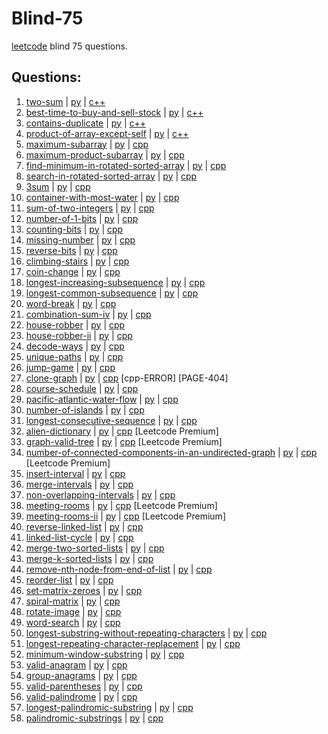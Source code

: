 # Blind-75
[leetcode](https://leetcode.com/discuss/general-discussion/460599/blind-75-leetcode-questions) blind 75 questions.

## Questions:
1. [two-sum](https://leetcode.com/problems/two-sum/) | [py](./two-sum.py) | [c++](./two-sum.cpp)
2. [best-time-to-buy-and-sell-stock](https://leetcode.com/problems/best-time-to-buy-and-sell-stock/) | [py](./best-time-to-buy-and-sell-stock.py) | [c++](./best-time-to-buy-and-sell-stock.cpp)
3. [contains-duplicate](https://leetcode.com/problems/contains-duplicate/) | [py](./contains-duplicate.py) | [c++](./contains-duplicate.cpp)
4. [product-of-array-except-self](https://leetcode.com/problems/product-of-array-except-self/) | [py](./product-of-array-except-self.py) | [c++](./product-of-array-except-self.cpp)
5. [maximum-subarray](https://leetcode.com/problems/maximum-subarray/) | [py](./maximum-subarray.py) | [cpp](./maximum-subarray.cpp)
6. [maximum-product-subarray](https://leetcode.com/problems/maximum-product-subarray/) | [py](./maximum-product-subarray.py) | [cpp]((./maximum-product-subarray.cpp))
7. [find-minimum-in-rotated-sorted-array](https://leetcode.com/problems/find-minimum-in-rotated-sorted-array/) | [py](./find-minimum-in-rotated-sorted-array.py) | [cpp](./find-minimum-in-rotated-sorted-array.cpp)
8. [search-in-rotated-sorted-array](https://leetcode.com/problems/search-in-rotated-sorted-array/) | [py](./search-in-rotated-sorted-array.py) | [cpp](./search-in-rotated-sorted-array.cpp)
9. [3sum](https://leetcode.com/problems/3sum/) | [py](./3sum.py) | [cpp](./3sum.cpp)
10. [container-with-most-water](https://leetcode.com/problems/container-with-most-water/) | [py](./container-with-most-water.py) | [cpp](./container-with-most-water.cpp)
11. [sum-of-two-integers](https://leetcode.com/problems/sum-of-two-integers/) | [py](./sum-of-two-integers.py) | [cpp](./sum-of-two-integers.cpp)
12. [number-of-1-bits](https://leetcode.com/problems/number-of-1-bits/) | [py](./number-of-1-bits.py) | [cpp](./number-of-1-bits.cpp)
13. [counting-bits](https://leetcode.com/problems/counting-bits/) | [py](./counting-bits.py) | [cpp](./counting-bits.cpp)
14. [missing-number](https://leetcode.com/problems/missing-number/) | [py](./missing-number.py) | [cpp](./missing-number.cpp)
15. [reverse-bits](https://leetcode.com/problems/reverse-bits/) | [py](./reverse-bits.py) | [cpp](./reverse-bits.cpp)
16. [climbing-stairs](https://leetcode.com/problems/climbing-stairs/) | [py](.climbing-stairs.py) | [cpp](./climbing-stairs.cpp)
17. [coin-change](https://leetcode.com/problems/coin-change/) | [py](./coin-change.py) | [cpp](./coin-change.cpp)
18. [longest-increasing-subsequence](https://leetcode.com/problems/longest-increasing-subsequence/) | [py](./longest-increasing-subsequence.py) | [cpp](./longest-increasing-subsequence.cpp)
19. [longest-common-subsequence](https://leetcode.com/problems/longest-common-subsequence/) | [py](./longest-common-subsequence.py) | [cpp](./v.cpp)
20. [word-break](https://leetcode.com/problems/word-break/) | [py](./word-break.py) | [cpp](./word-break.cpp)
21. [combination-sum-iv](https://leetcode.com/problems/combination-sum-iv/) | [py](./combination-sum-iv.py) | [cpp](./combination-sum-iv.cpp)
22. [house-robber](https://leetcode.com/problems/house-robber/) | [py](./house-robber.py) | [cpp](./house-robber.cpp)
23. [house-robber-ii](https://leetcode.com/problems/house-robber-ii/) | [py](./house-robber-ii.py) | [cpp](./house-robber-ii.cpp)
24. [decode-ways](https://leetcode.com/problems/decode-ways/) | [py](./decode-ways.py) | [cpp](./decode-ways.cpp)
25. [unique-paths](https://leetcode.com/problems/unique-paths/) | [py](./unique-paths.py) | [cpp](./unique-paths.cpp)
26. [jump-game](https://leetcode.com/problems/jump-game/) | [py](./jump-game.py) | [cpp](./jump-game.cpp)
27. [clone-graph](https://leetcode.com/problems/clone-graph/) | [py](./clone-graph.py) | [cpp](./clone-graph.cpp) [cpp-ERROR] [PAGE-404]
28. [course-schedule](https://leetcode.com/problems/course-schedule/) | [py](./course-schedule.py) | [cpp](./course-schedule.cpp)
29. [pacific-atlantic-water-flow](https://leetcode.com/problems/pacific-atlantic-water-flow/) | [py](./pacific-atlantic-water-flow.py) | [cpp](./pacific-atlantic-water-flow.cpp)
30. [number-of-islands](https://leetcode.com/problems/number-of-islands/) | [py](./number-of-islands.py) | [cpp](./number-of-islands.cpp)
31. [longest-consecutive-sequence](https://leetcode.com/problems/longest-consecutive-sequence/) | [py](./longest-consecutive-sequence.py) | [cpp](./longest-consecutive-sequence.cpp)
32. [alien-dictionary](https://leetcode.com/problems/alien-dictionary/) | [py](./alien-dictionary.py) | [cpp](./alien-dictionary.cpp) [Leetcode Premium]
33. [graph-valid-tree](https://leetcode.com/problems/graph-valid-tree/) | [py](./graph-valid-tree.py) | [cpp](./graph-valid-tree.cpp) [Leetcode Premium]
34. [number-of-connected-components-in-an-undirected-graph](https://leetcode.com/problems/number-of-connected-components-in-an-undirected-graph/) | [py](./number-of-connected-components-in-an-undirected-graph.py) | [cpp](./number-of-connected-components-in-an-undirected-graph.cpp) [Leetcode Premium]
35. [insert-interval](https://leetcode.com/problems/insert-interval/) | [py](./insert-interval.py) | [cpp](./insert-interval.cpp)
36. [merge-intervals](https://leetcode.com/problems/merge-intervals/) | [py](./merge-intervals.py) | [cpp](./merge-intervals.cpp)
37. [non-overlapping-intervals](https://leetcode.com/problems/non-overlapping-intervals/) | [py](./non-overlapping-intervals.py) | [cpp](./non-overlapping-intervals.cpp)
38. [meeting-rooms](https://leetcode.com/problems/meeting-rooms/) | [py](./meeting-rooms.py) | [cpp](./meeting-rooms.cpp) [Leetcode Premium]
39. [meeting-rooms-ii](https://leetcode.com/problems/meeting-rooms-ii/) | [py](./meeting-rooms-ii.py) | [cpp](./meeting-rooms-ii.cpp) [Leetcode Premium]
40. [reverse-linked-list](https://leetcode.com/problems/reverse-linked-list/) | [py](./reverse-linked-list.py) | [cpp](./reverse-linked-list.cpp)
41. [linked-list-cycle](https://leetcod.com/problems/linked-list-cycle/) | [py](./linked-list-cycle.py) | [cpp](./linked-list-cycle.cpp)
42. [merge-two-sorted-lists](https://leetcode.com/problems/merge-two-sorted-lists/) | [py](./merge-two-sorted-lists.py) | [cpp](./merge-two-sorted-lists.cpp)
43. [merge-k-sorted-lists](https://leetcode.com/problems/merge-k-sorted-lists/) | [py](./merge-k-sorted-lists.py) | [cpp](./merge-k-sorted-lists.cpp)
44. [remove-nth-node-from-end-of-list](https://leetcode.com/problems/remove-nth-node-from-end-of-list/) | [py](./remove-nth-node-from-end-of-list.py) | [cpp](./remove-nth-node-from-end-of-list.cpp)
45. [reorder-list](https://leetcode.com/problems/reorder-list/) | [py](./reorder-list.py) | [cpp](./reorder-list.cpp)
46. [set-matrix-zeroes](https://leetcode.com/problems/set-matrix-zeroes/) | [py](./set-matrix-zeroes.py) | [cpp](./set-matrix-zeroes.cpp)
47. [spiral-matrix](https://leetcode.com/problems/spiral-matrix/) | [py](./spiral-matrix.py) | [cpp](./spiral-matrix.cpp)
48. [rotate-image](https://leetcode.com/problems/rotate-image/) | [py](./rotate-image.py) | [cpp](./rotate-image.cpp)
49. [word-search](https://leetcode.com/problems/word-search/) | [py](./word-search.py) | [cpp](./word-search.cpp)
50. [longest-substring-without-repeating-characters](https://leetcode.com/problems/longest-substring-without-repeating-characters/) | [py](./longest-substring-without-repeating-characters.py) | [cpp](./longest-substring-without-repeating-characters.cpp)
51. [longest-repeating-character-replacement](https://leetcode.com/problems/longest-repeating-character-replacement/) | [py](./longest-repeating-character-replacement.py) | [cpp](./longest-repeating-character-replacement.cpp)
52. [minimum-window-substring](https://leetcode.com/problems/minimum-window-substring/) | [py](./minimum-window-substring.py) | [cpp](./minimum-window-substring.cpp)
53. [valid-anagram](https://leetcode.com/problems/valid-anagram/) | [py](.valid-anagram.py) | [cpp](./valid-anagram.py)
54. [group-anagrams](https://leetcode.com/problems/group-anagrams/) | [py](./group-anagrams.py) | [cpp](./group-anagrams.cpp)
55. [valid-parentheses](https://leetcode.com/problems/valid-parentheses/) | [py](./valid-parentheses.py) | [cpp](./valid-parentheses.cpp)
56. [valid-palindrome](https://leetcode.com/problems/valid-palindrome/) | [py](./valid-palindrome.py) | [cpp](./valid-palindrome.cpp)
57. [longest-palindromic-substring](https://leetcode.com/problems/longest-palindromic-substring/) | [py](./longest-palindromic-substring.py) | [cpp](./longest-palindromic-substring.cpp)
58. [palindromic-substrings](https://leetcode.com/problems/palindromic-substrings/) | [py](./palindromic-substrings.py) | [cpp](./palindromic-substrings.cpp)
